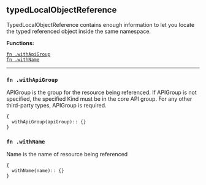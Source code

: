 
## typedLocalObjectReference
TypedLocalObjectReference contains enough information to let you locate the typed referenced object inside the same namespace.

**Functions:**

[`fn .withApiGroup`](#fn-withapigroup)  
[`fn .withName`](#fn-withname)  

---


### `fn .withApiGroup`
APIGroup is the group for the resource being referenced. If APIGroup is not specified, the specified Kind must be in the core API group. For any other third-party types, APIGroup is required.
```jsonnet
{
  withApiGroup(apiGroup):: {}
}
```

### `fn .withName`
Name is the name of resource being referenced
```jsonnet
{
  withName(name):: {}
}
```


